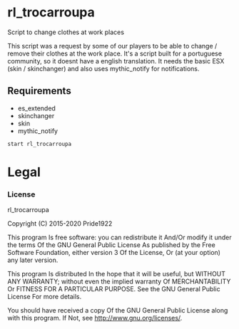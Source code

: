 # rl_trocarroupa
Script to change clothes at work places

This script was a request by some of our players to be able to change / remove their clothes at the work place. It's a script built for a portuguese community, 
so it doesnt have a english translation. It needs the basic ESX (skin / skinchanger) and also uses mythic_notify for notifications.



## Requirements
- es_extended
- skinchanger
- skin 
- mythic_notify

```
start rl_trocarroupa
```

# Legal
### License
rl_trocarroupa

Copyright (C) 2015-2020 Pride1922

This program Is free software: you can redistribute it And/Or modify it under the terms Of the GNU General Public License As published by the Free Software Foundation, either version 3 Of the License, Or (at your option) any later version.

This program Is distributed In the hope that it will be useful, but WITHOUT ANY WARRANTY; without even the implied warranty Of MERCHANTABILITY Or FITNESS FOR A PARTICULAR PURPOSE. See the GNU General Public License For more details.

You should have received a copy Of the GNU General Public License along with this program. If Not, see http://www.gnu.org/licenses/.
